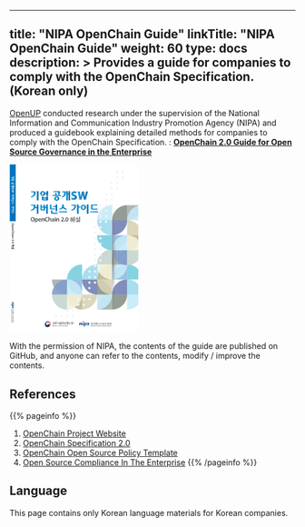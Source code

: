 
---
title: "NIPA OpenChain Guide"
linkTitle: "NIPA OpenChain Guide"
weight: 60
type: docs
description: >
  Provides a guide for companies to comply with the OpenChain Specification.  (Korean only)
---

[OpenUP](https://www.oss.kr/) conducted research under the supervision of the National Information and Communication Industry Promotion Agency (NIPA) and produced a guidebook explaining detailed methods for companies to comply with the OpenChain Specification. :  [**OpenChain 2.0 Guide for Open Source Governance in the Enterprise**](https://www.oss.kr/oss_guide/show/7050bff0-d06b-43f0-99a6-9975afcd486f)


<div ><span class="image fit">
  <img src="guide.png" width="45%">
</span></div>

With the permission of NIPA, the contents of the guide are published on GitHub, and anyone can refer to the contents, modify / improve the contents.

## References

{{% pageinfo %}}
1. [OpenChain Project Website](https://www.openchainproject.org/)
2. [OpenChain Specification 2.0](https://wiki.linuxfoundation.org/_media/openchain/openchainspec-2.0.pdf)
3. [OpenChain Open Source Policy Template](https://www.openchainproject.org/news/2019/01/17/openchain-open-source-policy-template-now-available)
4. [Open Source Compliance In The Enterprise](https://www.linuxfoundation.org/compliance-and-security/2018/12/open-source-compliance-in-the-enterprise/)
{{% /pageinfo %}}


## Language

This page contains only Korean language materials for Korean companies.